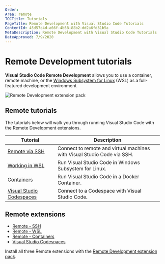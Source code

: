 ```yaml
---
Order:
Area: remote
TOCTitle: Tutorials
PageTitle: Remote Development with Visual Studio Code Tutorials
ContentId: 45d57c4d-a66f-4b58-88b2-dd2a6fd31b5a
MetaDescription: Remote Development with Visual Studio Code Tutorials
DateApproved: 7/9/2020
---
```

# Remote Development tutorials

**Visual Studio Code Remote Development** allows you to use a container, remote machine, or the [Windows Subsystem for Linux](https://docs.microsoft.com/windows/wsl) (WSL) as a full-featured development environment.

![Remote Development extension pack](images/remote-tutorials/remote-extension-pack.png)

## Remote tutorials

The tutorials below will walk you through running Visual Studio Code with the Remote Development extensions.

Tutorial | Description
--- | ---
[Remote via SSH](/remote-tutorials/ssh/getting-started) | Connect to remote and virtual machines with Visual Studio Code via SSH.
[Working in WSL](/remote-tutorials/wsl/getting-started) | Run Visual Studio Code in Windows Subsystem for Linux.
[Containers](/remote-tutorials/containers/getting-started) | Run Visual Studio Code in a Docker Container.
[Visual Studio Codespaces](https://docs.microsoft.com/visualstudio/online/how-to/vscode) | Connect to a Codespace with Visual Studio Code.

## Remote extensions

* [Remote - SSH](https://marketplace.visualstudio.com/items?itemName=ms-vscode-remote.remote-ssh)
* [Remote - WSL](https://marketplace.visualstudio.com/items?itemName=ms-vscode-remote.remote-wsl)
* [Remote - Containers](https://marketplace.visualstudio.com/items?itemName=ms-vscode-remote.remote-containers)
* [Visual Studio Codespaces](https://marketplace.visualstudio.com/items?itemName=ms-vsonline.vsonline)

Install all three Remote extensions with the [Remote Development extension pack](https://marketplace.visualstudio.com/items?itemName=ms-vscode-remote.vscode-remote-extensionpack).
